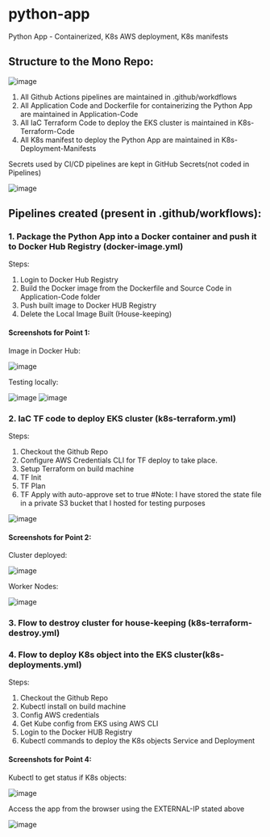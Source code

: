 # python-app
Python App - Containerized, K8s AWS deployment, K8s manifests

## Structure to the Mono Repo:

![image](https://user-images.githubusercontent.com/55613494/146029058-0069bd9a-e114-4a1a-869d-20fdc6b976ab.png)

1. All Github Actions pipelines are maintained in .github/workdflows
2. All Application Code and Dockerfile for containerizing the Python App are maintained in Application-Code 
3. All IaC Terraform Code to deploy the EKS cluster is maintained in K8s-Terraform-Code
4. All K8s manifest to deploy the Python App are maintained in K8s-Deployment-Manifests

Secrets used by CI/CD pipelines are kept in GitHub Secrets(not coded in Pipelines)

![image](https://user-images.githubusercontent.com/55613494/146029897-c926cd86-8649-48f3-9ffb-493fb6070514.png)


## Pipelines created (present in .github/workflows):

### 1. Package the Python App into a Docker container and push it to Docker Hub Registry (docker-image.yml)
 Steps:
 1. Login to Docker Hub Registry
  2. Build the Docker image from the Dockerfile and Source Code in Application-Code folder
  3. Push built image to Docker HUB Registry
  4. Delete the Local Image Built (House-keeping)
#### Screenshots for Point 1:
Image in Docker Hub:

![image](https://user-images.githubusercontent.com/55613494/146034148-8c1fb7d2-b483-45f3-9b0b-6f9c12d91c11.png)

Testing locally:

![image](https://user-images.githubusercontent.com/55613494/146034459-4634fff5-7825-41af-a4f0-bfca6832d999.png)
![image](https://user-images.githubusercontent.com/55613494/146034495-c6452f0d-1ebc-44ac-810e-c2916b2b3859.png)


### 2.  IaC TF code to deploy EKS cluster (k8s-terraform.yml)
   Steps:
   1. Checkout the Github Repo
   2. Configure AWS Credentials CLI for TF deploy to take place.
   3. Setup Terraform on build machine
   4. TF Init
   5. TF Plan
   6. TF Apply with auto-approve set to true
 #Note: I have stored the state file in a private S3 bucket that I hosted for testing purposes
 
![image](https://user-images.githubusercontent.com/55613494/146032835-58f4ebfa-693b-4757-9633-c1ec26c8758b.png)
#### Screenshots for Point 2:
Cluster deployed:

![image](https://user-images.githubusercontent.com/55613494/146033216-74da1154-2ab3-4793-934a-33829493c5ab.png)

Worker Nodes:

![image](https://user-images.githubusercontent.com/55613494/146033308-2aff0b91-294c-4535-a8b9-27640f76eee0.png)


### 3. Flow to destroy cluster for house-keeping (k8s-terraform-destroy.yml)
### 4. Flow to deploy K8s object into the EKS cluster(k8s-deployments.yml)

   Steps:
   1. Checkout the Github Repo
   2. Kubectl install on build machine
   3. Config AWS credentials
   4. Get Kube config from EKS using AWS CLI 
   5. Login to the Docker HUB Registry
   6. Kubectl commands to deploy the K8s objects Service and Deployment

#### Screenshots for Point 4:
Kubectl to get status if K8s objects:

![image](https://user-images.githubusercontent.com/55613494/146033726-7a20514a-4847-4074-81aa-52a1cca5d098.png)

Access the app from the browser using the EXTERNAL-IP stated above

![image](https://user-images.githubusercontent.com/55613494/146033947-7d4c2d13-8d85-407b-88dd-5b13a04a6fb6.png)



